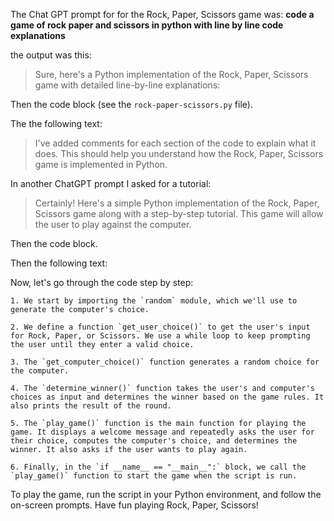 The Chat GPT prompt for for the Rock, Paper, Scissors game was: **code a game of rock paper and scissors in python with line by line code explanations**

the output was this:

>Sure, here's a Python implementation of the Rock, Paper, Scissors game with detailed line-by-line explanations:

Then the code block (see the `rock-paper-scissors.py` file).

The the following text:

>I've added comments for each section of the code to explain what it does. This should help you understand how the Rock, Paper, Scissors game is implemented in Python.

In another ChatGPT prompt I asked for a tutorial: 

> Certainly! Here's a simple Python implementation of the Rock, Paper, Scissors game along with a step-by-step tutorial. This game will allow the user to play against the computer.

Then the code block.

Then the following text:

Now, let's go through the code step by step:

    1. We start by importing the `random` module, which we'll use to generate the computer's choice.

    2. We define a function `get_user_choice()` to get the user's input for Rock, Paper, or Scissors. We use a while loop to keep prompting the user until they enter a valid choice.

    3. The `get_computer_choice()` function generates a random choice for the computer.

    4. The `determine_winner()` function takes the user's and computer's choices as input and determines the winner based on the game rules. It also prints the result of the round.

    5. The `play_game()` function is the main function for playing the game. It displays a welcome message and repeatedly asks the user for their choice, computes the computer's choice, and determines the winner. It also asks if the user wants to play again.

    6. Finally, in the `if __name__ == "__main__":` block, we call the `play_game()` function to start the game when the script is run.

To play the game, run the script in your Python environment, and follow the on-screen prompts. Have fun playing Rock, Paper, Scissors!
